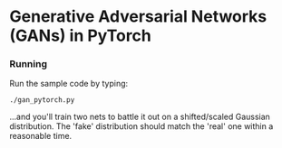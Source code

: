 Generative Adversarial Networks (GANs) in PyTorch
===============



### Running
Run the sample code by typing:


```
./gan_pytorch.py
```

...and you'll train two nets to battle it out on a shifted/scaled Gaussian distribution. The 'fake' distribution should match the 'real' one within a reasonable time.

